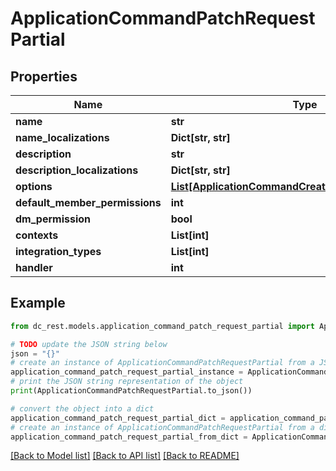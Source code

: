 # ApplicationCommandPatchRequestPartial


## Properties

Name | Type | Description | Notes
------------ | ------------- | ------------- | -------------
**name** | **str** |  | [optional] 
**name_localizations** | **Dict[str, str]** |  | [optional] 
**description** | **str** |  | [optional] 
**description_localizations** | **Dict[str, str]** |  | [optional] 
**options** | [**List[ApplicationCommandCreateRequestOptionsInner]**](ApplicationCommandCreateRequestOptionsInner.md) |  | [optional] 
**default_member_permissions** | **int** |  | [optional] 
**dm_permission** | **bool** |  | [optional] 
**contexts** | **List[int]** |  | [optional] 
**integration_types** | **List[int]** |  | [optional] 
**handler** | **int** |  | [optional] 

## Example

```python
from dc_rest.models.application_command_patch_request_partial import ApplicationCommandPatchRequestPartial

# TODO update the JSON string below
json = "{}"
# create an instance of ApplicationCommandPatchRequestPartial from a JSON string
application_command_patch_request_partial_instance = ApplicationCommandPatchRequestPartial.from_json(json)
# print the JSON string representation of the object
print(ApplicationCommandPatchRequestPartial.to_json())

# convert the object into a dict
application_command_patch_request_partial_dict = application_command_patch_request_partial_instance.to_dict()
# create an instance of ApplicationCommandPatchRequestPartial from a dict
application_command_patch_request_partial_from_dict = ApplicationCommandPatchRequestPartial.from_dict(application_command_patch_request_partial_dict)
```
[[Back to Model list]](../README.md#documentation-for-models) [[Back to API list]](../README.md#documentation-for-api-endpoints) [[Back to README]](../README.md)


